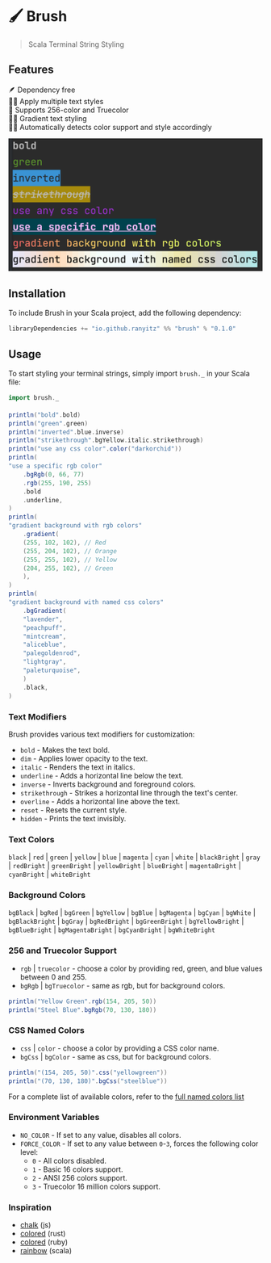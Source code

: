 # 🖌️ Brush

> Scala Terminal String Styling

## Features
🪶 Dependency free<br/>
🤹‍♂️ Apply multiple text styles<br/>
🎨 Supports 256-color and Truecolor<br/>
🏳️‍🌈 Gradient text styling<br/>
🕵️‍♂️ Automatically detects color support and style accordingly<br/>

![brush](assets/brush.png)

## Installation
To include Brush in your Scala project, add the following dependency:

```scala
libraryDependencies += "io.github.ranyitz" %% "brush" % "0.1.0"
```

## Usage
To start styling your terminal strings, simply import `brush._` in your Scala file:


```scala
import brush._
 
println("bold".bold)
println("green".green)
println("inverted".blue.inverse)
println("strikethrough".bgYellow.italic.strikethrough)
println("use any css color".color("darkorchid"))
println(
"use a specific rgb color"
    .bgRgb(0, 66, 77)
    .rgb(255, 190, 255)
    .bold
    .underline,
)
println(
"gradient background with rgb colors"
    .gradient(
    (255, 102, 102), // Red
    (255, 204, 102), // Orange
    (255, 255, 102), // Yellow
    (204, 255, 102), // Green
    ),
)
println(
"gradient background with named css colors"
    .bgGradient(
    "lavender",
    "peachpuff",
    "mintcream",
    "aliceblue",
    "palegoldenrod",
    "lightgray",
    "paleturquoise",
    )
    .black,
)
```

### Text Modifiers
Brush provides various text modifiers for customization:

* `bold` - Makes the text bold.
* `dim` - Applies lower opacity to the text.
* `italic` - Renders the text in italics.
* `underline` - Adds a horizontal line below the text.
* `inverse` - Inverts background and foreground colors.
* `strikethrough` - Strikes a horizontal line through the text's center.
* `overline` - Adds a horizontal line above the text.
* `reset` - Resets the current style.
* `hidden` - Prints the text invisibly.

### Text Colors

`black` | `red` | `green` | `yellow` | `blue` | `magenta` | `cyan` | `white` | `blackBright` | `gray` | `redBright` | `greenBright` | `yellowBright` | `blueBright` | `magentaBright` | `cyanBright` | `whiteBright`

### Background Colors

`bgBlack` | `bgRed` | `bgGreen` | `bgYellow` | `bgBlue` | `bgMagenta` | `bgCyan` | `bgWhite` | `bgBlackBright` | `bgGray` | `bgRedBright` | `bgGreenBright` | `bgYellowBright` | `bgBlueBright` | `bgMagentaBright` | `bgCyanBright` | `bgWhiteBright`

### 256 and Truecolor Support

* `rgb` | `truecolor` - choose a color by providing red, green, and blue values between 0 and 255.
* `bgRgb` | `bgTruecolor` - same as rgb, but for background colors.

```scala
println("Yellow Green".rgb(154, 205, 50))
println("Steel Blue".bgRgb(70, 130, 180))
```

### CSS Named Colors

* `css` | `color` - choose a color by providing a CSS color name.
* `bgCss` | `bgColor` - same as css, but for background colors.

```scala
println("(154, 205, 50)".css("yellowgreen"))
println("(70, 130, 180)".bgCss("steelblue"))
```

For a complete list of available colors, refer to the [full named colors list](https://developer.mozilla.org/en-US/docs/Web/CSS/named-color)

### Environment Variables
* `NO_COLOR` - If set to any value, disables all colors.
* `FORCE_COLOR` - If set to any value between `0`-`3`, forces the following color level:
    - `0` - All colors disabled.
    - `1` - Basic 16 colors support.
    - `2` - ANSI 256 colors support.
    - `3` - Truecolor 16 million colors support.

### Inspiration
* [chalk](https://github.com/chalk/chalk) (js)
* [colored](https://github.com/colored-rs/colored) (rust)
* [colored](https://github.com/defunkt/colored) (ruby)
* [rainbow](https://github.com/ktoso/scala-rainbow) (scala)
